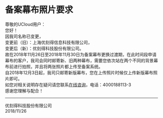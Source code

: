 

# 备案幕布照片要求

尊敬的UCloud用户：  
您好！  
因我司名称已变更，  
变更前（旧）：上海优刻得信息科技有限公司，  
变更后（新）：优刻得科技股份有限公司。  
故在2018年11月26日至2018年11月30日为备案幕布更换过渡期，在此时间段申请幕布的客户，我司会同时邮寄新、旧两种幕布，需要您依次站在两个不同的背景幕布前进行拍照，并且将两张照片都上传至备案系统。  
自2018年12月3日起，我司只邮寄新版幕布，您在上传照片时候仅上传新版幕布照片即可。  
如您对相关说明存在疑问请您联系[在线咨询](https://spt.ucloud.cn/30002)，电话：4000188113-3  
感谢您理解与配合！  

-----

优刻得科技股份有限公司  
2018/11/26
